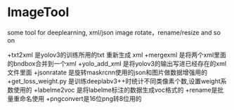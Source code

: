 # ImageTool
some tool for deeplearning, xml/json image rotate，rename/resize and so on

+txt2xml 是yolov3的训练所用的txt 重新生成 xml
+mergexml 是将两个xml里面的bndbox合并到一个xml
+yolo_add_xml 是将yolov3的输出写进已经存在的xml文件里面
+jsonratate 是旋转maskrcnn使用的json和图片做数据增强用的
+get_loss_weight.py 是训练deeplabv3++时统计不同类像素个数,设置weight系数使用的
+labelme2voc 是将labelme标注的数据生成voc格式的
+rename是批量重命名使用
+pngconvert是16位png转8位用的

 
